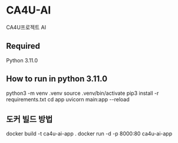 # CA4U-AI
CA4U프로젝트 AI

## Required

Python 3.11.0

## How to run in python 3.11.0

python3 -m venv .venv
source .venv/bin/activate
pip3 install -r requirements.txt
cd app 
uvicorn main:app --reload

## 도커 빌드 방법
docker build -t ca4u-ai-app .
docker run -d -p 8000:80 ca4u-ai-app

